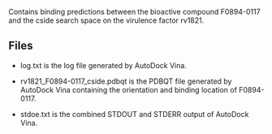 Contains binding predictions between the bioactive compound F0894-0117 and the cside search space on the virulence factor rv1821.

## Files

- log.txt is the log file generated by AutoDock Vina.

- rv1821_F0894-0117_cside.pdbqt is the PDBQT file generated by AutoDock Vina containing the orientation and binding location of F0894-0117.

- stdoe.txt is the combined STDOUT and STDERR output of AutoDock Vina.

